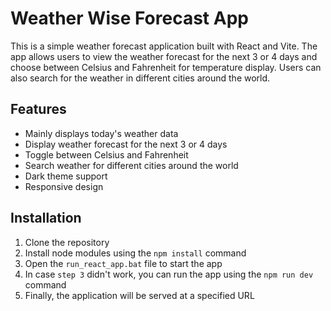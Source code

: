 # Weather Wise Forecast App

This is a simple weather forecast application built with React and Vite. The app allows users to view the weather forecast for the next 3 or 4 days and choose between Celsius and Fahrenheit for temperature display. Users can also search for the weather in different cities around the world.

## Features

- Mainly displays today's weather data
- Display weather forecast for the next 3 or 4 days
- Toggle between Celsius and Fahrenheit
- Search weather for different cities around the world
- Dark theme support
- Responsive design

## Installation

1. Clone the repository
2. Install node modules using the `npm install` command
3. Open the `run_react_app.bat` file to start the app
4. In case `step 3` didn't work, you can run the app using the `npm run dev` command
5. Finally, the application will be served at a specified URL
